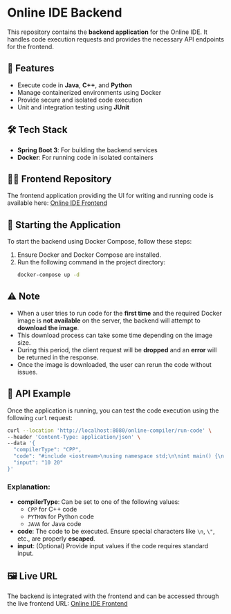 # Online IDE Backend

This repository contains the **backend application** for the Online IDE. It handles code execution requests and provides the necessary API endpoints for the frontend.

## 🚀 Features
- Execute code in **Java**, **C++**, and **Python**
- Manage containerized environments using Docker
- Provide secure and isolated code execution
- Unit and integration testing using **JUnit**

## 🛠️ Tech Stack
- **Spring Boot 3**: For building the backend services
- **Docker**: For running code in isolated containers

## 🧑‍💻 Frontend Repository
The frontend application providing the UI for writing and running code is available here:
[Online IDE Frontend](https://github.com/Aviral-Gupta101/online-ide-frontend)

## 🚀 Starting the Application
To start the backend using Docker Compose, follow these steps:
1. Ensure Docker and Docker Compose are installed.
2. Run the following command in the project directory:
    ```bash
    docker-compose up -d
    ```

## ⚠️ Note
- When a user tries to run code for the **first time** and the required Docker image is **not available** on the server, the backend will attempt to **download the image**.
- This download process can take some time depending on the image size.
- During this period, the client request will be **dropped** and an **error** will be returned in the response.
- Once the image is downloaded, the user can rerun the code without issues.

## 🧪 API Example
Once the application is running, you can test the code execution using the following `curl` request:

```bash
curl --location 'http://localhost:8080/online-compiler/run-code' \
--header 'Content-Type: application/json' \
--data '{
  "compilerType": "CPP",
  "code": "#include <iostream>\nusing namespace std;\n\nint main() {\n  int a = 10; \n  int b = 20;\n  cin>>a>>b;\n  cout<<\"A: \"<<a<<endl;\n  cout<<\"B: \"<<b<<endl;\n  cout<<\"SUM: \" <<a+b<<endl;\n  return 0;\n}",
  "input": "10 20"
}'
```

### Explanation:
- **compilerType**: Can be set to one of the following values:
  - `CPP` for C++ code
  - `PYTHON` for Python code
  - `JAVA` for Java code
- **code**: The code to be executed. Ensure special characters like `\n`, `\"`, etc., are properly **escaped**.
- **input**: (Optional) Provide input values if the code requires standard input.

## 🖼️ Live URL
The backend is integrated with the frontend and can be accessed through the live frontend URL: 
[Online IDE Frontend](https://online-ide-frontend.netlify.app)

